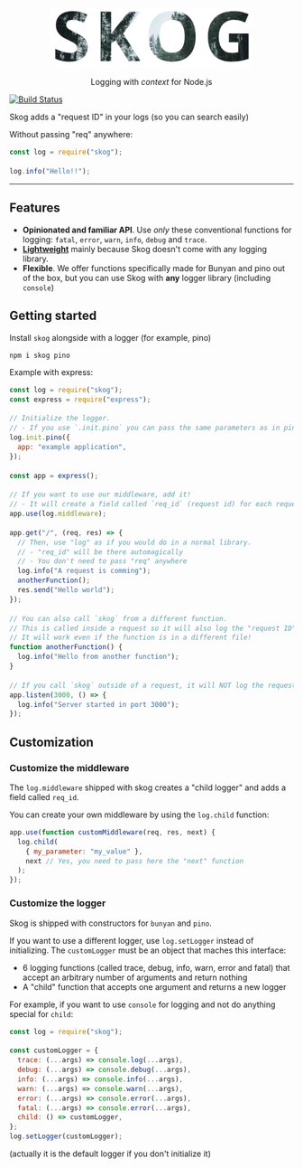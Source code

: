 <div align="center">
<img src="media/logo.png" width="360">
<p>
Logging with <em>context</em> for Node.js
</p>
</div>

[![Build Status](https://travis-ci.org/KTH/skog.svg?branch=master)](https://travis-ci.org/KTH/skog)

Skog adds a "request ID" in your logs (so you can search easily)

Without passing "req" anywhere:

```js
const log = require("skog");

log.info("Hello!!");
```

---

## Features

- **Opinionated and familiar API**. Use _only_ these conventional functions for logging: `fatal`, `error`, `warn`, `info`, `debug` and `trace`.
- **[Lightweight](https://packagephobia.now.sh/result?p=skog)** mainly because Skog doesn't come with any logging library.
- **Flexible**. We offer functions specifically made for Bunyan and pino out of the box, but you can use Skog with **any** logger library (including `console`)

## Getting started

Install `skog` alongside with a logger (for example, pino)

```
npm i skog pino
```

Example with express:

```js
const log = require("skog");
const express = require("express");

// Initialize the logger.
// - If you use `.init.pino` you can pass the same parameters as in pino
log.init.pino({
  app: "example application",
});

const app = express();

// If you want to use our middleware, add it!
// - It will create a field called `req_id` (request id) for each request
app.use(log.middleware);

app.get("/", (req, res) => {
  // Then, use "log" as if you would do in a normal library.
  // - "req_id" will be there automagically
  // - You don't need to pass "req" anywhere
  log.info("A request is comming");
  anotherFunction();
  res.send("Hello world");
});

// You can also call `skog` from a different function.
// This is called inside a request so it will also log the "request ID"
// It will work even if the function is in a different file!
function anotherFunction() {
  log.info("Hello from another function");
}

// If you call `skog` outside of a request, it will NOT log the request ID
app.listen(3000, () => {
  log.info("Server started in port 3000");
});
```

## Customization

### Customize the middleware

The `log.middleware` shipped with skog creates a "child logger" and adds a field called `req_id`.

You can create your own middleware by using the `log.child` function:

```js
app.use(function customMiddleware(req, res, next) {
  log.child(
    { my_parameter: "my_value" },
    next // Yes, you need to pass here the "next" function
  );
});
```

### Customize the logger

Skog is shipped with constructors for `bunyan` and `pino`.

If you want to use a different logger, use `log.setLogger` instead of initializing. The `customLogger` must be an object that maches this interface:

- 6 logging functions (called trace, debug, info, warn, error and fatal) that accept an arbitrary number of arguments and return nothing
- A "child" function that accepts one argument and returns a new logger

For example, if you want to use `console` for logging and not do anything special for `child`:

```js
const log = require("skog");

const customLogger = {
  trace: (...args) => console.log(...args),
  debug: (...args) => console.debug(...args),
  info: (...args) => console.info(...args),
  warn: (...args) => console.warn(...args),
  error: (...args) => console.error(...args),
  fatal: (...args) => console.error(...args),
  child: () => customLogger,
};
log.setLogger(customLogger);
```

(actually it is the default logger if you don't initialize it)
